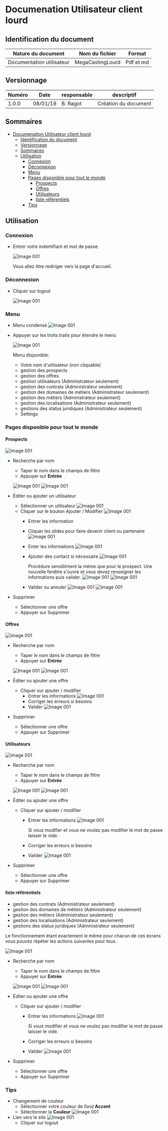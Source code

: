 # Documenation Utilisateur client lourd

## Identification du document

| Nature du document      | Nom du fichier   | Format    |
| ----------------------- | ---------------- | --------- |
| Documentation utilisateur | MegaCastingLourd | Pdf et md |

## Versionnage

| Numéro | Date     | responsable | descriptif           |
| ------ | -------- | ----------- | -------------------- |
| 1.0.0  | 08/01/19 | B. Ragot    | Création du document |

## Sommaires

- [Documenation Utilisateur client lourd](#documenation-utilisateur-client-lourd)
  - [Identification du document](#identification-du-document)
  - [Versionnage](#versionnage)
  - [Sommaires](#sommaires)
  - [Utilisation](#utilisation)
    - [Connexion](#connexion)
    - [Déconnexion](#d%C3%A9connexion)
    - [Menu](#menu)
    - [Pages disponible pour tout le monde](#pages-disponible-pour-tout-le-monde)
      - [Prospects](#prospects)
      - [Offres](#offres)
      - [Utilisateurs](#utilisateurs)
      - [liste référentiels](#liste-r%C3%A9f%C3%A9rentiels)
    - [Tips](#tips)

## Utilisation

### Connexion

- Entrer votre indentifiant et mot de passe.

  ![Image 001](./src/img/001.png)

  Vous allez être rediriger vers la page d'accueil.

### Déconnexion

- Cliquer sur logout

  ![Image 001](./src/img/017.png)

### Menu

- Menu condensé
  ![Image 001](./src/img/002.png)

- Appuyer sur les troits traits pour étendre le menu

  ![Image 001](./src/img/003.png)

  Menu disponible:

  - Votre nom d'utilisateur (non cliquable)
  - gestion des prospects
  - gestion des offres
  - gestion utilisateurs (Administrateur seulement)
  - gestion des contrats (Administrateur seulement)
  - gestion des domaines de métiers (Administrateur seulement)
  - gestion des métiers (Administrateur seulement)
  - gestion des localisations (Administrateur seulement)
  - gestions des status juridiques (Administrateur seulement)
  - Settings
  

### Pages disponible pour tout le monde

#### Prospects

![Image 001](./src/img/004.png)

- Recherche par nom
  - Taper le nom dans le champs de filtre
  - Appuyer sur **Entrée**
  
  ![Image 001](./src/img/005.png)
  ![Image 001](./src/img/006.png)

- Éditer ou ajouter un utilisateur
  - Sélectionner un utilisateur
    ![Image 001](./src/img/007.png)
  - Cliquer sur le bouton Ajouter / Modifier
    ![Image 001](./src/img/008.png)
    - Entrer les information
    - Cliquer les slides pour faire devenir client ou partenaire
      ![Image 001](./src/img/slide.png)
    - Enter les informations
      ![Image 001](./src/img/img009.png)
    - Ajouter des contact si nécessaire
      ![Image 001](./src/img/010.png)

      Procédure sensiblment la même que pour le prospect. Une nouvelle fenêtre s'ouvre et vous devez renseigner les informations puis valider.
      ![Image 001](./src/img/011.png)
      ![Image 001](./src/img/012.png)
    - Valider ou annuler
      ![Image 001](./src/img/valid.png)
      ![Image 001](./src/img/013.png)

- Supprimer
  - Sélectionner une offre
  - Appuyer sur Supprimer

#### Offres

![Image 001](./src/img/015.png)

- Recherche par nom
  - Taper le nom dans le champs de filtre
  - Appuyer sur **Entrée**
  
  ![Image 001](./src/img/005.png)
  ![Image 001](./src/img/014.png)

- Éditer ou ajouter une offre
  - Cliquer sur ajouter / modifier
    - Entrer les informations
      ![Image 001](./src/img/018.png)
    - Corriger les erreurs si besoins
    - Valider
      ![Image 001](./src/img/valid.png)


- Supprimer
  - Sélectionner une offre
  - Appuyer sur Supprimer

#### Utilisateurs

![Image 001](./src/img/019.png)

- Recherche par nom
  - Taper le nom dans le champs de filtre
  - Appuyer sur **Entrée**
  
  ![Image 001](./src/img/005.png)
  ![Image 001](./src/img/020.png)

- Éditer ou ajouter une offre
  - Cliquer sur ajouter / modifier
    - Entrer les informations
      ![Image 001](./src/img/021.png)

      Si vous modifier et vous ne voulez pas modifier le mot de passe laisser le vide.
    - Corriger les erreurs si besoins
    - Valider
      ![Image 001](./src/img/valid.png)


- Supprimer
  - Sélectionner une offre
  - Appuyer sur Supprimer

#### liste référentiels

- gestion des contrats (Administrateur seulement)
- gestion des domaines de métiers (Administrateur seulement)
- gestion des métiers (Administrateur seulement)
- gestion des localisations (Administrateur seulement)
- gestions des status juridiques (Administrateur seulement)

Le fonctionnement étant exactement le même pour chacun de ces écrans vous pouvez répéter les actions suivantes pour tous.

![Image 001](./src/img/022.png)

- Recherche par nom
  - Taper le nom dans le champs de filtre
  - Appuyer sur **Entrée**
  
  ![Image 001](./src/img/005.png)
  ![Image 001](./src/img/023.png)

- Éditer ou ajouter une offre
  - Cliquer sur ajouter / modifier
    - Entrer les informations
      ![Image 001](./src/img/024.png)

      Si vous modifier et vous ne voulez pas modifier le mot de passe laisser le vide.
    - Corriger les erreurs si besoins
    - Valider
      ![Image 001](./src/img/valid.png)


- Supprimer
  - Sélectionner une offre
  - Appuyer sur Supprimer

### Tips

- Changement de couleur
  - Sélectionner votre couleur de fond **Accent**
  - Sélectionner la **Couleur**
    ![Image 001](./src/img/025.png)
- Lien vers le site
  ![Image 001](./src/img/017.png)
  - Cliquer sur logout
  

